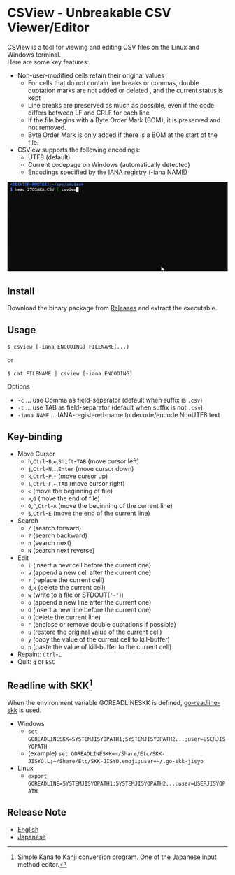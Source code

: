 CSView - Unbreakable CSV Viewer/Editor
======================================

CSView is a tool for viewing and editing CSV files on the Linux and Windows terminal.  
Here are some key features:

- Non-user-modified cells retain their original values
    - For cells that do not contain line breaks or commas, double quotation marks are not added or deleted , and the current status is kept
    - Line breaks are preserved as much as possible, even if the code differs between LF and CRLF for each line
    - If the file begins with a Byte Order Mark (BOM), it is preserved and not removed.
    - Byte Order Mark is only added if there is a BOM at the start of the file.
- CSView supports the following encodings:
    - UTF8 (default)
    - Current codepage on Windows (automatically detected)
    - Encodings specified by the [IANA registry] (-iana NAME)

[IANA registry]: http://www.iana.org/assignments/character-sets/character-sets.xhtml

![image](./csview.gif)

Install
-------

Download the binary package from [Releases](https://github.com/zetamatta/csview/releases)
and extract the executable.

Usage
-----

```
$ csview [-iana ENCODING] FILENAME(...)
```

or

```
$ cat FILENAME | csview [-iana ENCODING]
```

Options

* `-c` ... use Comma as field-separator (default when suffix is `.csv`)
* `-t` ... use TAB as field-separator (default when suffix is not `.csv`)
* `-iana NAME` ... IANA-registered-name to decode/encode NonUTF8 text

Key-binding
-----------

* Move Cursor
    * `h`,`Ctrl`-`B`,`←`,`Shift`-`TAB` (move cursor left)
    * `j`,`Ctrl`-`N`,`↓`,`Enter` (move cursor down)
    * `k`,`Ctrl`-`P`,`↑` (move cursor up)
    * `l`,`Ctrl`-`F`,`←`,`TAB` (move cursor right)
    * `<` (move the beginning of file)
    * `>`,`G` (move the end of file)
    * `0`,`^`,`Ctrl`-`A` (move the beginning of the current line)
    * `$`,`Ctrl`-`E` (move the end of the current line)
* Search
    * `/` (search forward)
    * `?` (search backward)
    * `n` (search next)
    * `N` (search next reverse)
* Edit
    * `i` (insert a new cell before the current one)
    * `a` (append a new cell after the current one)
    * `r` (replace the current cell)
    * `d`,`x` (delete the current cell)
    * `w` (write to a file or STDOUT(`'-'`))
    * `o` (append a new line after the current one)
    * `O` (insert a new line before the current one)
    * `D` (delete the current line)
    * `"` (enclose or remove double quotations if possible)
    * `u` (restore the original value of the current cell)
    * `y` (copy the value of the current cell to kill-buffer)
    * `p` (paste the value of kill-buffer to the current cell)
* Repaint: `Ctrl`-`L`
* Quit: `q` or `ESC`

Readline with SKK[^SKK]
-----------------------

When the environment variable GOREADLINESKK is defined, [go-readline-skk] is used.

- Windows
    - `set GOREADLINESKK=SYSTEMJISYOPATH1;SYSTEMJISYOPATH2...;user=USERJISYOPATH`
    - (example) `set GOREADLINESKK=~/Share/Etc/SKK-JISYO.L;~/Share/Etc/SKK-JISYO.emoji;user=~/.go-skk-jisyo`
- Linux
    - `export GOREADLINE=SYSTEMJISYOPATH1:SYSTEMJISYOPATH2...:user=USERJISYOPATH`

[^SKK]: Simple Kana to Kanji conversion program. One of the Japanese input method editor.

[go-readline-skk]: https://github.com/nyaosorg/go-readline-skk

Release Note
------------

- [English](./release_note_en.md)
- [Japanese](./release_note_ja.md)
